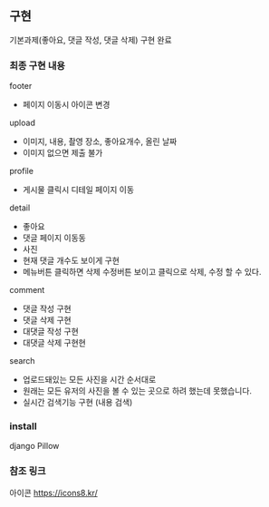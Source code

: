 ## 구현

기본과제(좋아요, 댓글 작성, 댓글 삭제) 구현 완료

### 최종 구현 내용

footer
- 페이지 이동시 아이콘 변경

upload
- 이미지, 내용, 촬영 장소, 좋아요개수, 올린 날짜
- 이미지 없으면 제출 불가

profile
- 게시물 클릭시 디테일 페이지 이동

detail
- 좋아요
- 댓글 페이지 이동동
- 사진
- 현재 댓글 개수도 보이게 구현
- 메뉴버튼 클릭하면 삭제 수정버튼 보이고 클릭으로 삭제, 수정 할 수 있다.

comment
- 댓글 작성 구현
- 댓글 삭제 구현
- 대댓글 작성 구현
- 대댓글 삭제 구현현

search
- 업로드돼있는 모든 사진을 시간 순서대로
- 원래는 모든 유저의 사진을 볼 수 있는 곳으로 하려 했는데 못했습니다.
- 실시간 검색기능 구현 (내용 검색)


### install
django
Pillow


### 참조 링크
아이콘
https://icons8.kr/

